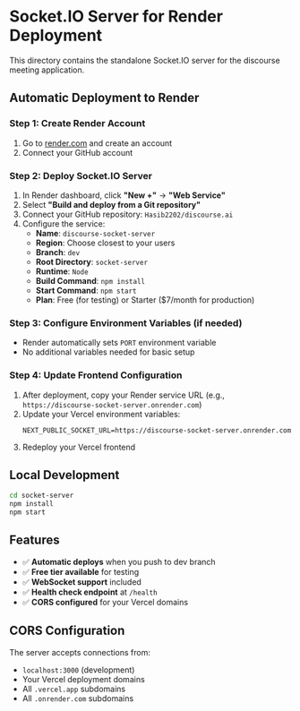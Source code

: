 # Socket.IO Server for Render Deployment

This directory contains the standalone Socket.IO server for the discourse meeting application.

## Automatic Deployment to Render

### Step 1: Create Render Account
1. Go to [render.com](https://render.com) and create an account
2. Connect your GitHub account

### Step 2: Deploy Socket.IO Server
1. In Render dashboard, click **"New +"** → **"Web Service"**
2. Select **"Build and deploy from a Git repository"**
3. Connect your GitHub repository: `Hasib2202/discourse.ai`
4. Configure the service:
   - **Name**: `discourse-socket-server`
   - **Region**: Choose closest to your users
   - **Branch**: `dev`
   - **Root Directory**: `socket-server`
   - **Runtime**: `Node`
   - **Build Command**: `npm install`
   - **Start Command**: `npm start`
   - **Plan**: Free (for testing) or Starter ($7/month for production)

### Step 3: Configure Environment Variables (if needed)
- Render automatically sets `PORT` environment variable
- No additional variables needed for basic setup

### Step 4: Update Frontend Configuration
1. After deployment, copy your Render service URL (e.g., `https://discourse-socket-server.onrender.com`)
2. Update your Vercel environment variables:
   ```
   NEXT_PUBLIC_SOCKET_URL=https://discourse-socket-server.onrender.com
   ```
3. Redeploy your Vercel frontend

## Local Development

```bash
cd socket-server
npm install
npm start
```

## Features

- ✅ **Automatic deploys** when you push to dev branch
- ✅ **Free tier available** for testing
- ✅ **WebSocket support** included
- ✅ **Health check endpoint** at `/health`
- ✅ **CORS configured** for your Vercel domains

## CORS Configuration

The server accepts connections from:
- `localhost:3000` (development)
- Your Vercel deployment domains
- All `.vercel.app` subdomains
- All `.onrender.com` subdomains
